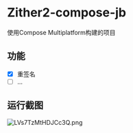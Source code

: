 # Zither2-compose-jb
使用Compose Multiplatform构建的项目

## 功能
- [x] 重签名
- [ ] ...

## 运行截图
![LVs7TzMtHDJCc3Q.png](https://s2.loli.net/2023/07/29/9WAzBdxHnoJagNM.png)

